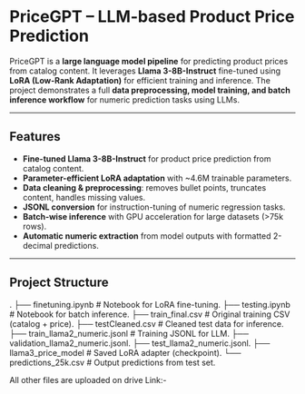 # PriceGPT – LLM-based Product Price Prediction

PriceGPT is a **large language model pipeline** for predicting product prices from catalog content. It leverages **Llama 3-8B-Instruct** fine-tuned using **LoRA (Low-Rank Adaptation)** for efficient training and inference. The project demonstrates a full **data preprocessing, model training, and batch inference workflow** for numeric prediction tasks using LLMs.

---

## Features

- **Fine-tuned Llama 3-8B-Instruct** for product price prediction from catalog content.
- **Parameter-efficient LoRA adaptation** with ~4.6M trainable parameters.
- **Data cleaning & preprocessing**: removes bullet points, truncates content, handles missing values.
- **JSONL conversion** for instruction-tuning of numeric regression tasks.
- **Batch-wise inference** with GPU acceleration for large datasets (>75k rows).
- **Automatic numeric extraction** from model outputs with formatted 2-decimal predictions.

---

## Project Structure
.
├── finetuning.ipynb # Notebook for LoRA fine-tuning.
├── testing.ipynb # Notebook for batch inference.
├── train_final.csv # Original training CSV (catalog + price).
├── testCleaned.csv # Cleaned test data for inference.
├── train_llama2_numeric.jsonl # Training JSONL for LLM.
├── validation_llama2_numeric.jsonl.
├── test_llama2_numeric.jsonl.
├── llama3_price_model # Saved LoRA adapter (checkpoint).
└── predictions_25k.csv # Output predictions from test set.

All other files are uploaded on drive 
Link:-
